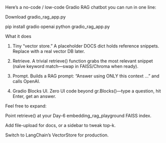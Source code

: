 Here’s a no-code / low-code Gradio RAG chatbot you can run in one line:

Download gradio_rag_app.py


pip install gradio openai
python gradio_rag_app.py

What it does

1. Tiny “vector store.”
A placeholder DOCS dict holds reference snippets. Replace with a real vector DB later.


2. Retrieve.
A trivial retrieve() function grabs the most relevant snippet (naïve keyword match—swap in FAISS/Chroma when ready).


3. Prompt.
Builds a RAG prompt: “Answer using ONLY this context …” and calls OpenAI.


4. Gradio Blocks UI.
Zero UI code beyond gr.Blocks()—type a question, hit Enter, get an answer.



Feel free to expand:

Point retrieve() at your Day-6 embedding_rag_playground FAISS index.

Add file-upload for docs, or a sidebar to tweak top-k.

Switch to LangChain’s VectorStore for production.


